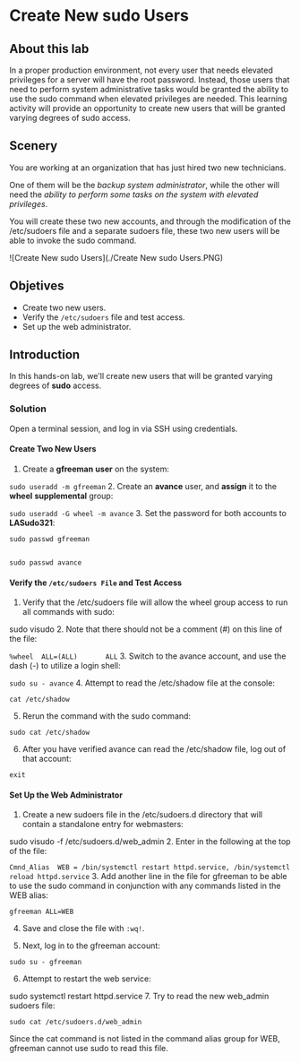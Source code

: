 # Create New sudo Users
## About this lab

In a proper production environment, not every user that needs elevated privileges for a server will have the root password. Instead, those users that need to perform system administrative tasks would be granted the ability to use the sudo command when elevated privileges are needed. This learning activity will provide an opportunity to create new users that will be granted varying degrees of sudo access.

## Scenery
You are working at an organization that has just hired two new technicians.

One of them will be the _backup system administrator_, while the other will need the _ability to perform some tasks on the system with elevated privileges_.

You will create these two new accounts, and through the modification of the /etc/sudoers file and a separate sudoers file, these two new users will be able to invoke the sudo command.


![Create New sudo Users](./Create New sudo Users.PNG)
## Objetives

* Create two new users.
* Verify the `/etc/sudoers` file and test access.
* Set up the web administrator.

## Introduction
In this hands-on lab, we'll create new users that will be granted varying degrees of **sudo** access.

### Solution
Open a terminal session, and log in via SSH using credentials.

#### Create Two New Users
1. Create a **gfreeman** **user** on the system:

`sudo useradd -m gfreeman`
2. Create an **avance** user, and **assign** it to the **wheel** **supplemental** group:

`sudo useradd -G wheel -m avance`
3. Set the password for both accounts to **LASudo321**:
```shell
sudo passwd gfreeman


sudo passwd avance
```

####  Verify the `/etc/sudoers File` and Test Access

1. Verify that the /etc/sudoers file will allow the wheel group access to run all commands with sudo:

sudo visudo
2. Note that there should not be a comment (#) on this line of the file:

`%wheel  ALL=(ALL)       ALL`
3. Switch to the avance account, and use the dash (-) to utilize a login shell:

`sudo su - avance`
4. Attempt to read the /etc/shadow file at the console:

`cat /etc/shadow`

5. Rerun the command with the sudo command:

`sudo cat /etc/shadow`

6. After you have verified avance can read the /etc/shadow file, log out of that account:

`exit`


####  Set Up the Web Administrator
1. Create a new sudoers file in the /etc/sudoers.d directory that will contain a standalone entry for webmasters:

sudo visudo -f /etc/sudoers.d/web_admin
2. Enter in the following at the top of the file:

`Cmnd_Alias  WEB = /bin/systemctl restart httpd.service, /bin/systemctl reload httpd.service`
3. Add another line in the file for gfreeman to be able to use the sudo command in conjunction with any commands listed in the WEB alias:

`gfreeman ALL=WEB`

4. Save and close the file with `:wq!`.


5. Next, log in to the gfreeman account:

`sudo su - gfreeman`

6. Attempt to restart the web service:

sudo systemctl restart httpd.service
7. Try to read the new web_admin sudoers file:

`sudo cat /etc/sudoers.d/web_admin`

Since the cat command is not listed in the command alias group for WEB, gfreeman cannot use sudo to read this file.